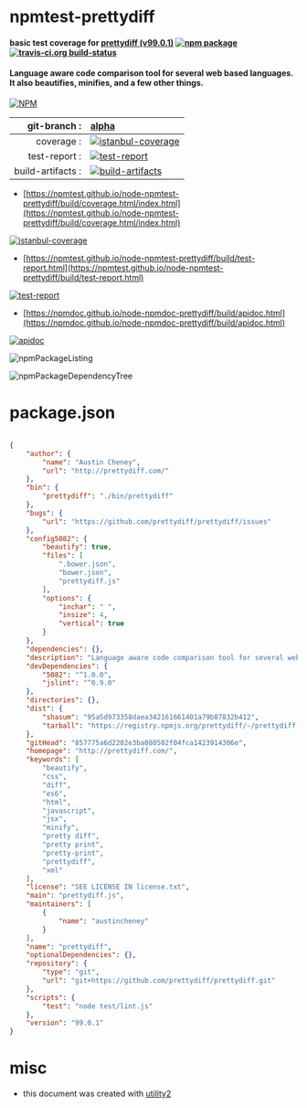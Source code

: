 # npmtest-prettydiff

#### basic test coverage for  [prettydiff (v99.0.1)](http://prettydiff.com/)  [![npm package](https://img.shields.io/npm/v/npmtest-prettydiff.svg?style=flat-square)](https://www.npmjs.org/package/npmtest-prettydiff) [![travis-ci.org build-status](https://api.travis-ci.org/npmtest/node-npmtest-prettydiff.svg)](https://travis-ci.org/npmtest/node-npmtest-prettydiff)

#### Language aware code comparison tool for several web based languages. It also beautifies, minifies, and a few other things.

[![NPM](https://nodei.co/npm/prettydiff.png?downloads=true&downloadRank=true&stars=true)](https://www.npmjs.com/package/prettydiff)

| git-branch : | [alpha](https://github.com/npmtest/node-npmtest-prettydiff/tree/alpha)|
|--:|:--|
| coverage : | [![istanbul-coverage](https://npmtest.github.io/node-npmtest-prettydiff/build/coverage.badge.svg)](https://npmtest.github.io/node-npmtest-prettydiff/build/coverage.html/index.html)|
| test-report : | [![test-report](https://npmtest.github.io/node-npmtest-prettydiff/build/test-report.badge.svg)](https://npmtest.github.io/node-npmtest-prettydiff/build/test-report.html)|
| build-artifacts : | [![build-artifacts](https://npmtest.github.io/node-npmtest-prettydiff/glyphicons_144_folder_open.png)](https://github.com/npmtest/node-npmtest-prettydiff/tree/gh-pages/build)|

- [https://npmtest.github.io/node-npmtest-prettydiff/build/coverage.html/index.html](https://npmtest.github.io/node-npmtest-prettydiff/build/coverage.html/index.html)

[![istanbul-coverage](https://npmtest.github.io/node-npmtest-prettydiff/build/screenCapture.buildCi.browser.%252Ftmp%252Fbuild%252Fcoverage.lib.html.png)](https://npmtest.github.io/node-npmtest-prettydiff/build/coverage.html/index.html)

- [https://npmtest.github.io/node-npmtest-prettydiff/build/test-report.html](https://npmtest.github.io/node-npmtest-prettydiff/build/test-report.html)

[![test-report](https://npmtest.github.io/node-npmtest-prettydiff/build/screenCapture.buildCi.browser.%252Ftmp%252Fbuild%252Ftest-report.html.png)](https://npmtest.github.io/node-npmtest-prettydiff/build/test-report.html)

- [https://npmdoc.github.io/node-npmdoc-prettydiff/build/apidoc.html](https://npmdoc.github.io/node-npmdoc-prettydiff/build/apidoc.html)

[![apidoc](https://npmdoc.github.io/node-npmdoc-prettydiff/build/screenCapture.buildCi.browser.%252Ftmp%252Fbuild%252Fapidoc.html.png)](https://npmdoc.github.io/node-npmdoc-prettydiff/build/apidoc.html)

![npmPackageListing](https://npmtest.github.io/node-npmtest-prettydiff/build/screenCapture.npmPackageListing.svg)

![npmPackageDependencyTree](https://npmtest.github.io/node-npmtest-prettydiff/build/screenCapture.npmPackageDependencyTree.svg)



# package.json

```json

{
    "author": {
        "name": "Austin Cheney",
        "url": "http://prettydiff.com/"
    },
    "bin": {
        "prettydiff": "./bin/prettydiff"
    },
    "bugs": {
        "url": "https://github.com/prettydiff/prettydiff/issues"
    },
    "config5082": {
        "beautify": true,
        "files": [
            ".bower.json",
            "bower.json",
            "prettydiff.js"
        ],
        "options": {
            "inchar": " ",
            "insize": 4,
            "vertical": true
        }
    },
    "dependencies": {},
    "description": "Language aware code comparison tool for several web based languages. It also beautifies, minifies, and a few other things.",
    "devDependencies": {
        "5082": "^1.0.0",
        "jslint": "^0.9.0"
    },
    "directories": {},
    "dist": {
        "shasum": "95a5d973358daea342161661401a79b87832b412",
        "tarball": "https://registry.npmjs.org/prettydiff/-/prettydiff-99.0.1.tgz"
    },
    "gitHead": "857775a6d2202e3ba080502f04fca1423914306e",
    "homepage": "http://prettydiff.com/",
    "keywords": [
        "beautify",
        "css",
        "diff",
        "es6",
        "html",
        "javascript",
        "jsx",
        "minify",
        "pretty diff",
        "pretty print",
        "pretty-print",
        "prettydiff",
        "xml"
    ],
    "license": "SEE LICENSE IN license.txt",
    "main": "prettydiff.js",
    "maintainers": [
        {
            "name": "austincheney"
        }
    ],
    "name": "prettydiff",
    "optionalDependencies": {},
    "repository": {
        "type": "git",
        "url": "git+https://github.com/prettydiff/prettydiff.git"
    },
    "scripts": {
        "test": "node test/lint.js"
    },
    "version": "99.0.1"
}
```



# misc
- this document was created with [utility2](https://github.com/kaizhu256/node-utility2)
